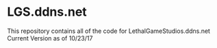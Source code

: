 # LGS.ddns.net
This repository contains all of the code for LethalGameStudios.ddns.net
Current Version as of 10/23/17
